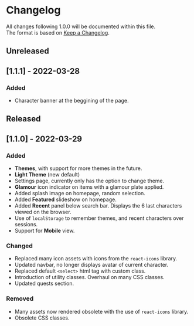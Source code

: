 # Changelog
All changes following 1.0.0 will be documented within this file.  
The format is based on [Keep a Changelog](https://keepachangelog.com/en/1.0.0/).

## Unreleased

## [1.1.1] - 2022-03-28

### Added

- Character banner at the beggining of the page.


## Released

## [1.1.0] - 2022-03-29

### Added 

- **Themes**, with support for more themes in the future.
- **Light Theme** (new default)
- Settings page, currently only has the option to change theme.
- **Glamour** icon indicator on items with a glamour plate applied.
- Added splash image on homepage, random selection.
- Added **Featured** slideshow on homepage.
- Added **Recent** panel below search bar. Displays the 6 last characters viewed on the browser.
- Use of `localStorage` to remember themes, and recent characters over sessions.
- Support for **Mobile** view.

### Changed 

- Replaced many icon assets with icons from the `react-icons` library.
- Updated navbar, no longer displays avatar of current character.
- Replaced default `<select>` html tag with custom class.
- Introduction of utility classes. Overhaul on many CSS classes.
- Updated quests section.

### Removed

- Many assets now rendered obsolete with the use of `react-icons` library.
- Obsolete CSS classes.